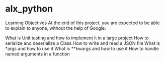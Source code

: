 # alx_python
Learning Objectives
At the end of this project, you are expected to be able to explain to anyone, without the help of Google:

What is Unit testing and how to implement it in a large project
How to serialize and deserialize a Class
How to write and read a JSON file
What is *args and how to use it
What is **kwargs and how to use it
How to handle named arguments in a function